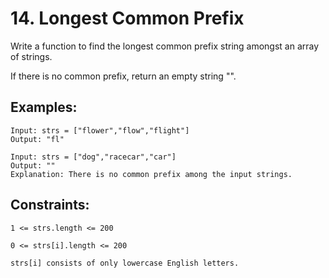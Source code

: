 # 14. Longest Common Prefix

Write a function to find the longest common prefix string amongst an array of strings.

If there is no common prefix, return an empty string "".

 

## Examples:
```
Input: strs = ["flower","flow","flight"]
Output: "fl"
```
```
Input: strs = ["dog","racecar","car"]
Output: ""
Explanation: There is no common prefix among the input strings.
 ```

## Constraints:
```
1 <= strs.length <= 200
```
```
0 <= strs[i].length <= 200
```
```
strs[i] consists of only lowercase English letters.
```

